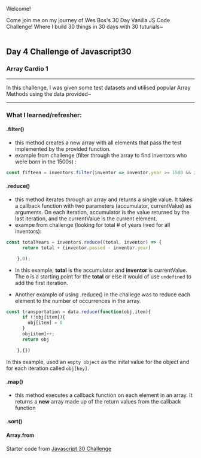 Welcome! 

Come join me on my journey of Wes Bos's 30 Day Vanilla JS Code Challenge! Where I build 30 things in 30 days with 30 tuturials~
<br></br>
## Day 4 Challenge of Javascript30

### Array Cardio 1
---- 
In this challenge, I was given some test datasets and utilised popular Array Methods using the data provided~

----
### What I learned/refresher:

#### .filter()
  - this method creates a new array with all elements that pass the test implemented by the provided function.
  - example from challenge (filter through the array to find inventors who were born in the 1500s) :
  ```js
  const fifteen = inventors.filter(inventor => inventor.year >= 1500 && inventor.year <=1599)
  ```

#### .reduce()
- this method iterates through an array and returns a single value. It takes a callback function with two parameters (accumulator, currentValue) as arguments. On each iteration, accumulator is the value returned by the last iteration, and the currentValue is the current element.
- exampe from challenge (looking for total # of years lived for all inventors):
```js
const totalYears = inventors.reduce((total, inventor) => {
      return total + (inventor.passed - inventor.year)

    },0);
```
- In this example, **total** is the accumulator and **inventor** is currentValue. The ```0``` is a starting point for the **total** or else it would of use ```undefined``` to add the first iteration.

- Another example of using .reduce() in the challege was to reduce each element to the number of occurrences in the array.
```js
const transportation = data.reduce(function(obj,item){
      if (!obj[item]){
        obj[item] = 0
      }
      obj[item]++;
      return obj

    },{})
```
In this example, used an ```empty object``` as the inital value for the object and for each iteration called ```obj[key]```.

#### .map()
- this method executes a callback function on each element in an array. It returns a **new** array made up of the return values from the callback function

#### .sort()
#### Array.from


Starter code from [Javascript 30 Challenge](https://github.com/wesbos/JavaScript30)
